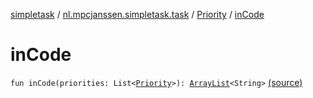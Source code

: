 [simpletask](../../index.md) / [nl.mpcjanssen.simpletask.task](../index.md) / [Priority](index.md) / [inCode](.)

# inCode

`fun inCode(priorities: List<`[`Priority`](index.md)`>): `[`ArrayList`](http://docs.oracle.com/javase/6/docs/api/java/util/ArrayList.html)`<String>` [(source)](https://github.com/mpcjanssen/simpletask-android/blob/master/src/main/java/nl/mpcjanssen/simpletask/task/Priority.kt#L82)